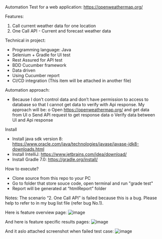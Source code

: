 Automation Test for a web application: https://openweathermap.org/

Features:
  1. Call current weather data for one location
  2. One Call API - Current and forecast weather data

Technical in project:
-	Programming language: Java
-	Selenium + Gradle for UI test
-	Rest Assured for API test
-	BDD Cucumber framework
-	Data driven
-	Using Cucumber report
-	CI/CD integration (This item will be attached in another file)

Automation approach:
- Because I don’t control data and don’t have permission to access to database so that I cannot get data to verify with Api response. My approach will be:
     o Open https://openweathermap.org/ and get data from UI
     o Send API request to get response data
     o Verify data between UI and Api response
  
Install
-	Install java sdk version 8: https://www.oracle.com/java/technologies/javase/javase-jdk8-downloads.html
-	Install IntelliJ: https://www.jetbrains.com/idea/download/
-	Install Gradle 7.0: https://gradle.org/install/

How to execute?
- Clone source from this repo to your PC
-	Go to folder that store souce code, open terminal and run "grade test"
-	Report will be generated at “htmlReport” folder

Notes: The scenario “2. One Call API” is failed because this is a bug. Please help to refer to in my bug list file (refer bug No.1).

Here is feature overview page:
![image](https://user-images.githubusercontent.com/17809726/116035362-10f5a400-a68f-11eb-8932-72d0cce88d2b.png)

And here is feature specific results pages:
![image](https://user-images.githubusercontent.com/17809726/116036631-32f02600-a691-11eb-8b70-50d4699f9c61.png)

And it aslo attached screenshot when failed test case:
![image](https://user-images.githubusercontent.com/17809726/116037092-cf1a2d00-a691-11eb-83bb-118bee125ece.png)
